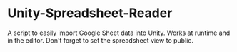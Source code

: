 # Unity-Spreadsheet-Reader
A script to easily import Google Sheet data into Unity.
Works at runtime and in the editor. Don't forget to set the spreadsheet view to public.

